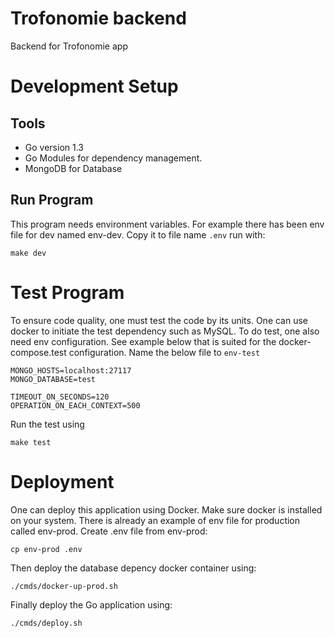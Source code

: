 # Trofonomie backend
Backend for Trofonomie app

# Development Setup

## Tools

- Go version 1.3
- Go Modules for dependency management.
- MongoDB for Database

## Run Program

This program needs environment variables. For example there has been env file for dev named env-dev. Copy it to file name `.env` run with:

```shell
make dev
```

# Test Program
To ensure code quality, one must test the code by its units. One can use docker to initiate the test dependency such as MySQL. To do test, one also need env configuration. See example below that is suited for the docker-compose.test configuration. Name the below file to `env-test`

```env
MONGO_HOSTS=localhost:27117
MONGO_DATABASE=test

TIMEOUT_ON_SECONDS=120
OPERATION_ON_EACH_CONTEXT=500
```

Run the test using
```shell
make test
```

# Deployment
One can deploy this application using Docker. Make sure docker is installed on your system. There is already an example of env file for production called env-prod.
Create .env file from env-prod:
```shell
cp env-prod .env
```
Then deploy the database depency docker container using:

``` shell
./cmds/docker-up-prod.sh
```

Finally deploy the Go application using:
``` shell
./cmds/deploy.sh
```